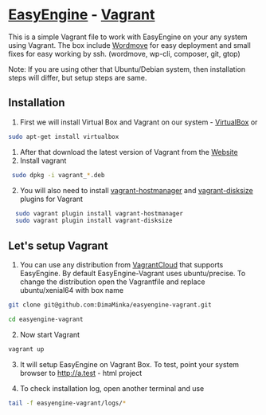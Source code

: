 [EasyEngine](https://github.com/rtCamp/easyengine) - [Vagrant](https://vagrantup.com/)
==================

This is a simple Vagrant file to work with EasyEngine on your any system using Vagrant.
The box include [Wordmove](https://github.com/welaika/wordmove) for easy deployment and small fixes for easy working by ssh. (wordmove, wp-cli, composer, git, gtop)

Note: If you are using other that Ubuntu/Debian system, then installation steps will differ, but setup steps are same.


## Installation
1. First we will install Virtual Box and Vagrant on our system - [VirtualBox](https://www.virtualbox.org) or

  ```bash
  sudo apt-get install virtualbox
  ```
1.  After that download the latest version of Vagrant from the [Website](https://www.vagrantup.com/downloads.html)
2.  Install vagrant

  ```bash
   sudo dpkg -i vagrant_*.deb
  ```
2.  You will also need to install [vagrant-hostmanager](https://github.com/devopsgroup-io/vagrant-hostmanager) and [vagrant-disksize](https://github.com/sprotheroe/vagrant-disksize) plugins for Vagrant

  ```bash
    sudo vagrant plugin install vagrant-hostmanager
    sudo vagrant plugin install vagrant-disksize
  ```

## Let's setup Vagrant
1. You can use any distribution from [VagrantCloud](http://vagrantcloud.com/) that supports EasyEngine. By default EasyEngine-Vagrant uses ubuntu/precise. 
  To change the distribution open the Vagrantfile and replace ubuntu/xenial64 with box name

  ```bash
  git clone git@github.com:DimaMinka/easyengine-vagrant.git

  cd easyengine-vagrant
 ```
 
2. Now start Vagrant

  ```bash
  vagrant up
  ```
3. It will setup EasyEngine on Vagrant Box. To test, point your system browser to http://a.test - html project

4. To check installation log, open another terminal and use

  ```bash
  tail -f easyengine-vagrant/logs/*
  ```
